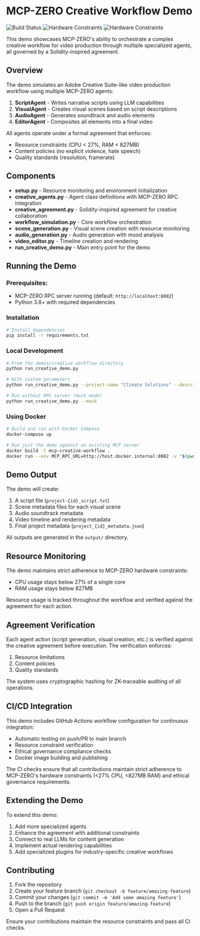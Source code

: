 # MCP-ZERO Creative Workflow Demo

![Build Status](https://github.com/mcp-zero/mcp-zero/workflows/MCP-ZERO%20Creative%20Workflow%20Demo/badge.svg)
![Hardware Constraints](https://img.shields.io/badge/CPU-%3C27%25-green)
![Hardware Constraints](https://img.shields.io/badge/RAM-%3C827MB-green)

This demo showcases MCP-ZERO's ability to orchestrate a complex creative workflow for video production through multiple specialized agents, all governed by a Solidity-inspired agreement.

## Overview

The demo simulates an Adobe Creative Suite-like video production workflow using multiple MCP-ZERO agents:

1. **ScriptAgent** - Writes narrative scripts using LLM capabilities
2. **VisualAgent** - Creates visual scenes based on script descriptions
3. **AudioAgent** - Generates soundtrack and audio elements
4. **EditorAgent** - Composites all elements into a final video

All agents operate under a formal agreement that enforces:
- Resource constraints (CPU < 27%, RAM < 827MB)
- Content policies (no explicit violence, hate speech)
- Quality standards (resolution, framerate)

## Components

- **setup.py** - Resource monitoring and environment initialization
- **creative_agents.py** - Agent class definitions with MCP-ZERO RPC integration
- **creative_agreement.py** - Solidity-inspired agreement for creative collaboration
- **workflow_simulation.py** - Core workflow orchestration
- **scene_generation.py** - Visual scene creation with resource monitoring
- **audio_generation.py** - Audio generation with mood analysis
- **video_editor.py** - Timeline creation and rendering
- **run_creative_demo.py** - Main entry point for the demo

## Running the Demo

### Prerequisites:
- MCP-ZERO RPC server running (default: `http://localhost:8082`)
- Python 3.8+ with required dependencies

### Installation

```bash
# Install dependencies
pip install -r requirements.txt
```

### Local Development

```bash
# From the demos/creative_workflow directory
python run_creative_demo.py

# With custom parameters
python run_creative_demo.py --project-name "Climate Solutions" --description "A documentary about climate change solutions"

# Run without RPC server (mock mode)
python run_creative_demo.py --mock
```

### Using Docker

```bash
# Build and run with Docker Compose
docker-compose up

# Run just the demo against an existing MCP server
docker build -t mcp-creative-workflow .
docker run --env MCP_RPC_URL=http://host.docker.internal:8082 -v "$(pwd)/output:/app/output" mcp-creative-workflow
```

## Demo Output

The demo will create:
1. A script file (`project-{id}_script.txt`)
2. Scene metadata files for each visual scene
3. Audio soundtrack metadata
4. Video timeline and rendering metadata
5. Final project metadata (`project_{id}_metadata.json`)

All outputs are generated in the `output/` directory.

## Resource Monitoring

The demo maintains strict adherence to MCP-ZERO hardware constraints:
- CPU usage stays below 27% of a single core
- RAM usage stays below 827MB

Resource usage is tracked throughout the workflow and verified against the agreement for each action.

## Agreement Verification

Each agent action (script generation, visual creation, etc.) is verified against the creative agreement before execution. The verification enforces:
1. Resource limitations
2. Content policies
3. Quality standards

The system uses cryptographic hashing for ZK-traceable auditing of all operations.

## CI/CD Integration

This demo includes GitHub Actions workflow configuration for continuous integration:

- Automatic testing on push/PR to main branch
- Resource constraint verification
- Ethical governance compliance checks
- Docker image building and publishing

The CI checks ensure that all contributions maintain strict adherence to MCP-ZERO's hardware constraints (<27% CPU, <827MB RAM) and ethical governance requirements.

## Extending the Demo

To extend this demo:
1. Add more specialized agents 
2. Enhance the agreement with additional constraints
3. Connect to real LLMs for content generation
4. Implement actual rendering capabilities
5. Add specialized plugins for industry-specific creative workflows

## Contributing

1. Fork the repository
2. Create your feature branch (`git checkout -b feature/amazing-feature`)
3. Commit your changes (`git commit -m 'Add some amazing feature'`)
4. Push to the branch (`git push origin feature/amazing-feature`)
5. Open a Pull Request

Ensure your contributions maintain the resource constraints and pass all CI checks.
